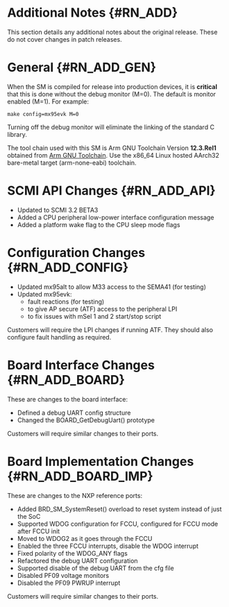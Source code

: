 Additional Notes {#RN_ADD}
================

This section details any additional notes about the original release. These do not cover
changes in patch releases.

General {#RN_ADD_GEN}
=======

When the SM is compiled for release into production devices, it is **critical** that this
is done without the debug monitor (M=0). The default is monitor enabled (M=1). For example:

	make config=mx95evk M=0

Turning off the debug monitor will eliminate the linking of the standard C library.

The tool chain used with this SM is Arm GNU Toolchain Version **12.3.Rel1** obtained from 
[Arm GNU Toolchain](https://developer.arm.com/Tools%20and%20Software/GNU%20Toolchain).
Use the x86_64 Linux hosted AArch32 bare-metal target (arm-none-eabi) toolchain.

SCMI API Changes {#RN_ADD_API}
================

- Updated to SCMI 3.2 BETA3
- Added a CPU peripheral low-power interface configuration message
- Added a platform wake flag to the CPU sleep mode flags

Configuration Changes {#RN_ADD_CONFIG}
=====================

- Updated mx95alt to allow M33 access to the SEMA41 (for testing)
- Updated mx95evk:
  - fault reactions (for testing)
  - to give AP secure (ATF) access to the peripheral LPI
  - to fix issues with mSel 1 and 2 start/stop script 

Customers will require the LPI changes if running ATF. They should also configure fault
handling as required.

Board Interface Changes {#RN_ADD_BOARD}
=======================

These are changes to the board interface:

- Defined a debug UART config structure
- Changed the BOARD_GetDebugUart() prototype

Customers will require similar changes to their ports.

Board Implementation Changes {#RN_ADD_BOARD_IMP}
============================

These are changes to the NXP reference ports:

- Added BRD_SM_SystemReset() overload to reset system instead of just the SoC
- Supported WDOG configuration for FCCU, configured for FCCU mode after FCCU init
- Moved to WDOG2 as it goes through the FCCU
- Enabled the three FCCU interrupts, disable the WDOG interrupt
- Fixed polarity of the WDOG_ANY flags
- Refactored the debug UART configuration
- Supported disable of the debug UART from the cfg file
- Disabled PF09 voltage monitors
- Disabled the PF09 PWRUP interrupt

Customers will require similar changes to their ports.

